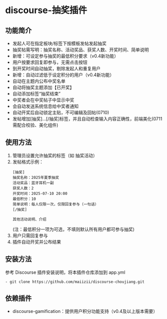 # discourse-抽奖插件

## 功能简介
- 发起人可在指定板块/标签下按模板发帖发起抽奖
- 抽奖帖需写明：抽奖名称、活动奖品、获奖人数、开奖时间、简单说明
- 新增：可设定参与抽奖的最低积分要求（v0.4新功能）
- 用户按要求回复即参与，无需点击按钮
- 到开奖时间自动抽奖，剔除发起人和重复用户
- 新增：自动过滤低于设定积分的用户（v0.4新功能）
- 自动在主题内公布中奖名单
- 自动将抽奖主题添加【已开奖】
- 自动添加标签“抽奖结束”
- 中奖者会在中奖帖子中显示中奖
- 会自动发送系统信息给中奖者通知
- 自动开奖后自动锁定主贴，不可编辑及回帖(0710)
- 发帖增加[抽奖]...[/抽奖]标签，并且自动检查输入内容正确性，前端美化(0711 需配合校验、美化组件)

## 使用方法
1. 管理员设置允许抽奖的标签（如 抽奖活动）
2. 发帖格式示例：
   ```
   [抽奖]
   抽奖名称：2025年夏季抽奖
   活动奖品：蓝牙耳机一副
   获奖人数：2
   开奖时间：2025-07-10 20:00
   最低积分：10
   简单说明：每人仅限一次，仅限回复参与（一句话）
   [/抽奖]

   其他活动说明、介绍
   
   ```
   (注：最低积分一项为可选，不填则默认所有用户都可参与抽奖)
3. 用户只需回复参与
4. 插件自动开奖并公布结果

## 安装方法
参考 Discourse 插件安装说明，将本插件仓库添加到 app.yml
```
- git clone https://github.com/maiizii/discourse-choujiang.git
```

## 依赖插件
- discourse-gamification：提供用户积分功能支持（v0.4及以上版本需要）

